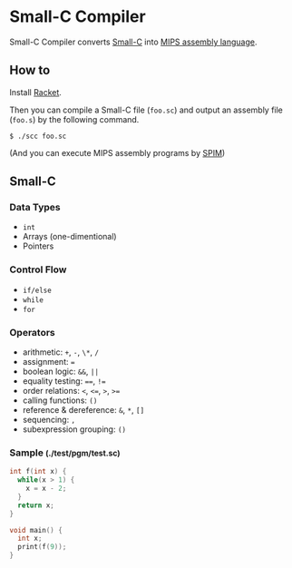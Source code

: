 # Small-C Compiler

Small-C Compiler converts [Small-C](https://en.wikipedia.org/wiki/Small-C) into [MIPS assembly language](https://en.wikipedia.org/wiki/MIPS_instruction_set).

## How to

Install [Racket](https://racket-lang.org/).

Then you can compile a Small-C file (`foo.sc`) and output an assembly file (`foo.s`) by the following command.

```
$ ./scc foo.sc
```

(And you can execute MIPS assembly programs by [SPIM](http://spimsimulator.sourceforge.net/))

## Small-C

### Data Types

* `int`
* Arrays (one-dimentional)
* Pointers

### Control Flow

* `if/else`
* `while`
* `for`

### Operators

* arithmetic: `+`, `-`, `\*`, `/`
* assignment: `=`
* boolean logic: `&&`, `||`
* equality testing: `==`, `!=`
* order relations: `<`, `<=`, `>`, `>=`
* calling functions: `()`
* reference & dereference: `&`, `*`, `[]`
* sequencing: `,`
* subexpression grouping: `()`

### Sample <small>(./test/pgm/test.sc)</small>

```c
int f(int x) {
  while(x > 1) {
    x = x - 2;
  }
  return x;
}

void main() {
  int x;
  print(f(9));
}
```
